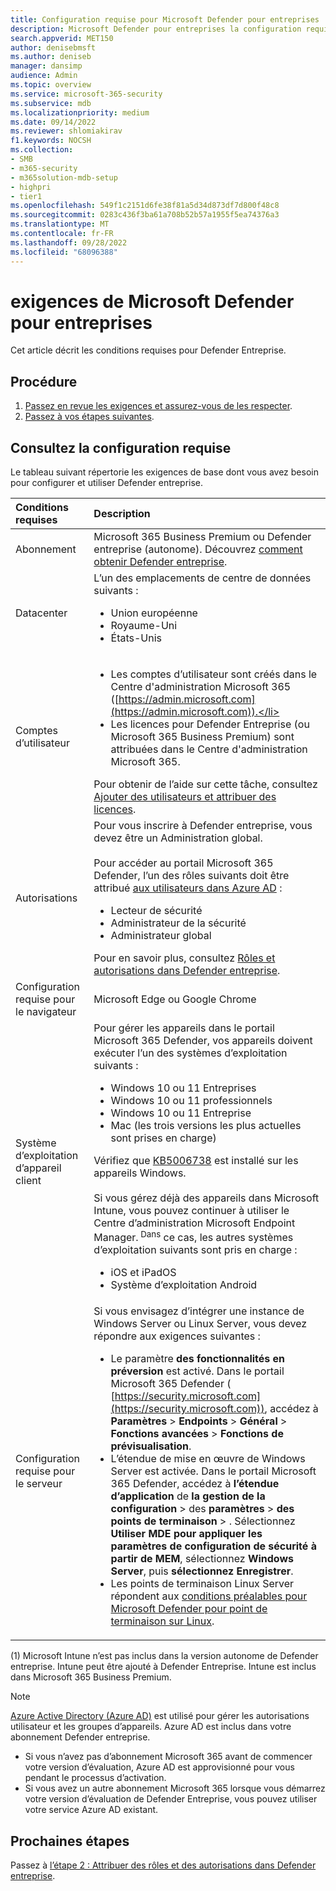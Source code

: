 ```yaml
---
title: Configuration requise pour Microsoft Defender pour entreprises
description: Microsoft Defender pour entreprises la configuration requise pour les licences, le matériel et les logiciels
search.appverid: MET150
author: denisebmsft
ms.author: deniseb
manager: dansimp
audience: Admin
ms.topic: overview
ms.service: microsoft-365-security
ms.subservice: mdb
ms.localizationpriority: medium
ms.date: 09/14/2022
ms.reviewer: shlomiakirav
f1.keywords: NOCSH
ms.collection:
- SMB
- m365-security
- m365solution-mdb-setup
- highpri
- tier1
ms.openlocfilehash: 549f1c2151d6fe38f81a5d34d873df7d800f48c8
ms.sourcegitcommit: 0283c436f3ba61a708b52b57a1955f5ea74376a3
ms.translationtype: MT
ms.contentlocale: fr-FR
ms.lasthandoff: 09/28/2022
ms.locfileid: "68096388"
---
```

# <a name="microsoft-defender-for-business-requirements"></a>exigences de Microsoft Defender pour entreprises

Cet article décrit les conditions requises pour Defender Entreprise.

## <a name="what-to-do"></a>Procédure

1. [Passez en revue les exigences et assurez-vous de les respecter](#review-the-requirements).
2. [Passez à vos étapes suivantes](#next-steps).


## <a name="review-the-requirements"></a>Consultez la configuration requise

Le tableau suivant répertorie les exigences de base dont vous avez besoin pour configurer et utiliser Defender entreprise.

| Conditions requises | Description |
|:---|:---|
| Abonnement | Microsoft 365 Business Premium ou Defender entreprise (autonome). Découvrez [comment obtenir Defender entreprise](get-defender-business.md).  |
| Datacenter | L’un des emplacements de centre de données suivants : <ul><li>Union européenne</li><li>Royaume-Uni</li><li>États-Unis</li></ul> |
| Comptes d’utilisateur |<ul><li>Les comptes d’utilisateur sont créés dans le Centre d'administration Microsoft 365 ([https://admin.microsoft.com](https://admin.microsoft.com)).</li><li>Les licences pour Defender Entreprise (ou Microsoft 365 Business Premium) sont attribuées dans le Centre d'administration Microsoft 365.</li></ul>Pour obtenir de l’aide sur cette tâche, consultez [Ajouter des utilisateurs et attribuer des licences](mdb-add-users.md). |
| Autorisations  | Pour vous inscrire à Defender entreprise, vous devez être un Administration global.<br/><br/>Pour accéder au portail Microsoft 365 Defender, l’un des rôles suivants doit être attribué [aux utilisateurs dans Azure AD](mdb-roles-permissions.md) :<ul><li>Lecteur de sécurité</li><li>Administrateur de la sécurité</li><li>Administrateur global</li></ul>Pour en savoir plus, consultez [Rôles et autorisations dans Defender entreprise](mdb-roles-permissions.md). |
| Configuration requise pour le navigateur | Microsoft Edge ou Google Chrome |
| Système d’exploitation d’appareil client | Pour gérer les appareils dans le portail Microsoft 365 Defender, vos appareils doivent exécuter l’un des systèmes d’exploitation suivants : <ul><li>Windows 10 ou 11 Entreprises</li><li>Windows 10 ou 11 professionnels</li><li>Windows 10 ou 11 Entreprise</li><li>Mac (les trois versions les plus actuelles sont prises en charge)</li></ul>Vérifiez que [KB5006738](https://support.microsoft.com/topic/october-26-2021-kb5006738-os-builds-19041-1320-19042-1320-and-19043-1320-preview-ccbce6bf-ae00-4e66-9789-ce8e7ea35541) est installé sur les appareils Windows. <br/><br/>Si vous gérez déjà des appareils dans Microsoft Intune, vous pouvez continuer à utiliser le Centre d’administration Microsoft Endpoint Manager.<sup> Dans[](#fn1)</sup> ce cas, les autres systèmes d’exploitation suivants sont pris en charge : <ul><li>iOS et iPadOS</li><li>Système d’exploitation Android</li></ul> |
| Configuration requise pour le serveur | Si vous envisagez d’intégrer une instance de Windows Server ou Linux Server, vous devez répondre aux exigences suivantes : <ul><li>Le paramètre **des fonctionnalités en préversion** est activé. Dans le portail Microsoft 365 Defender ( [https://security.microsoft.com](https://security.microsoft.com)), accédez à **Paramètres** > **Endpoints** > **Général** > **Fonctions avancées** > **Fonctions de prévisualisation**.</li><li>L’étendue de mise en œuvre de Windows Server est activée. Dans le portail Microsoft 365 Defender, accédez à **l’étendue d’application** de **la gestion de la configuration** >  des **paramètres** > **des points de terminaison** > . Sélectionnez **Utiliser MDE pour appliquer les paramètres de configuration de sécurité à partir de MEM**, sélectionnez  **Windows Server**, puis **sélectionnez Enregistrer**.</li><li>Les points de terminaison Linux Server répondent aux [conditions préalables pour Microsoft Defender pour point de terminaison sur Linux](../defender-endpoint/microsoft-defender-endpoint-linux.md#prerequisites).</li></ul> |

(<a id="fn1">1</a>) Microsoft Intune n’est pas inclus dans la version autonome de Defender entreprise. Intune peut être ajouté à Defender Entreprise. Intune est inclus dans Microsoft 365 Business Premium.

> [!NOTE]
> [Azure Active Directory (Azure AD)](/azure/active-directory/fundamentals/active-directory-whatis) est utilisé pour gérer les autorisations utilisateur et les groupes d’appareils. Azure AD est inclus dans votre abonnement Defender entreprise. 
> - Si vous n’avez pas d’abonnement Microsoft 365 avant de commencer votre version d’évaluation, Azure AD est approvisionné pour vous pendant le processus d’activation. 
> - Si vous avez un autre abonnement Microsoft 365 lorsque vous démarrez votre version d’évaluation de Defender Entreprise, vous pouvez utiliser votre service Azure AD existant. 

## <a name="next-steps"></a>Prochaines étapes

Passez à [l’étape 2 : Attribuer des rôles et des autorisations dans Defender entreprise](mdb-roles-permissions.md).
 

